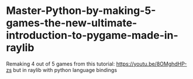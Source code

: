 # Master-Python-by-making-5-games-the-new-ultimate-introduction-to-pygame-made-in-raylib
Remaking 4 out of 5 games from this tutorial: https://youtu.be/8OMghdHP-zs but in raylib with python language bindings
